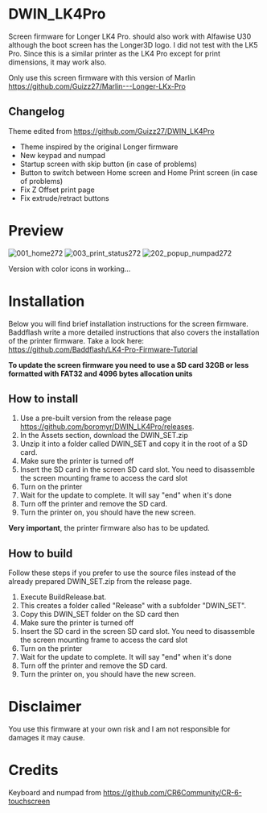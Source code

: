 # DWIN_LK4Pro

Screen firmware for Longer LK4 Pro. should also work with Alfawise U30 although the boot screen has the Longer3D logo.
I did not test with the LK5 Pro. Since this is a similar printer as the LK4 Pro except for print dimensions, it may work also.

Only use this screen firmware with this version of Marlin https://github.com/Guizz27/Marlin---Longer-LKx-Pro


## Changelog
Theme edited from https://github.com/Guizz27/DWIN_LK4Pro

* Theme inspired by the original Longer firmware
* New keypad and numpad
* Startup screen with skip button (in case of problems)
* Button to switch between Home screen and Home Print screen (in case of problems)
* Fix Z Offset print page 
* Fix extrude/retract buttons

# Preview 

![001_home272](https://user-images.githubusercontent.com/52782032/156930812-2c2157cc-cee3-4fab-a1b5-a3e259dafb8a.png)
![003_print_status272](https://user-images.githubusercontent.com/52782032/156930813-39da71b4-aa50-461c-a6d2-c54d78865e86.png)
![202_popup_numpad272](https://user-images.githubusercontent.com/52782032/156930811-4f34eeb2-7c7d-4967-85b1-d54340977064.png)

Version with color icons in working...

# Installation
Below you will find brief installation instructions for the screen firmware. 
Baddflash write a more detailed instructions that also covers the installation of the printer firmware. Take a look here: https://github.com/Baddflash/LK4-Pro-Firmware-Tutorial

**To update the screen firmware you need to use a SD card 32GB or less formatted with FAT32 and 4096 bytes allocation units**

## How to install
1. Use a pre-built version from the release page https://github.com/boromyr/DWIN_LK4Pro/releases.
2. In the Assets section, download the DWIN_SET.zip
3. Unzip it into a folder called DWIN_SET and copy it in the root of a SD card.
4. Make sure the printer is turned off
5. Insert the SD card in the screen SD card slot. You need to disassemble the screen mounting frame to access the card slot
6. Turn on the printer
7. Wait for the update to complete. It will say "end" when it's done
8. Turn off the printer and remove the SD card.
9. Turn the printer on, you should have the new screen.

**Very important**, the printer firmware also has to be updated.

## How to build
Follow these steps if you prefer to use the source files instead of the already prepared DWIN_SET.zip from the release page.
1. Execute BuildRelease.bat.
2. This creates a folder called "Release" with a subfolder "DWIN_SET".
3. Copy this DWIN_SET folder on the SD card then
4. Make sure the printer is turned off
5. Insert the SD card in the screen SD card slot. You need to disassemble the screen mounting frame to access the card slot
6. Turn on the printer
7. Wait for the update to complete. It will say "end" when it's done
8. Turn off the printer and remove the SD card.
9. Turn the printer on, you should have the new screen.

# Disclaimer
You use this firmware at your own risk and I am not responsible for damages it may cause.

# Credits
Keyboard and numpad from https://github.com/CR6Community/CR-6-touchscreen
